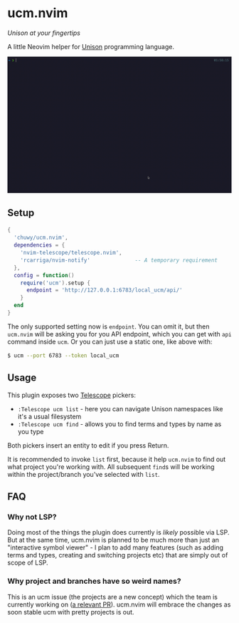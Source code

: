 # ucm.nvim

_Unison at your fingertips_

A little Neovim helper for [Unison](https://www.unison-lang.org/) programming language.

![ucm.nvim](.assets/demo.gif)

## Setup

```lua
{
  'chuwy/ucm.nvim',
  dependencies = {
    'nvim-telescope/telescope.nvim',
    'rcarriga/nvim-notify'              -- A temporary requirement
  },
  config = function()
    require('ucm').setup {
      endpoint = 'http://127.0.0.1:6783/local_ucm/api/'
    }
  end
}
```

The only supported setting now is `endpoint`. You can omit it, but then `ucm.nvim` will be asking you for you API endpoint,
which you can get with `api` command inside `ucm`. Or you can just use a static one, like above with:

```bash
$ ucm --port 6783 --token local_ucm
```

## Usage

This plugin exposes two [Telescope](https://github.com/nvim-telescope/telescope.nvim) pickers:

- `:Telescope ucm list` - here you can navigate Unison namespaces like it's a usual filesystem
- `:Telescope ucm find` - allows you to find terms and types by name as you type

Both pickers insert an entity to edit if you press Return.

It is recommended to invoke `list` first, because it help `ucm.nvim` to find out what project you're working with.
All subsequent `find`s will be working within the project/branch you've selected with `list`.

## FAQ

### Why not LSP?

Doing most of the things the plugin does currently is _likely_ possible via LSP. But at the same time, ucm.nvim is planned to be much
more than just an "interactive symbol viewer" - I plan to add many features (such as adding terms and types, creating and switching projects etc) that are simply out of scope of LSP.

### Why project and branches have so weird names?

This is an ucm issue (the projects are a new concept) which the team is currently working on ([a relevant PR](https://github.com/unisonweb/unison/pull/4250)). ucm.nvim will embrace the changes as soon stable ucm with pretty projects is out.
